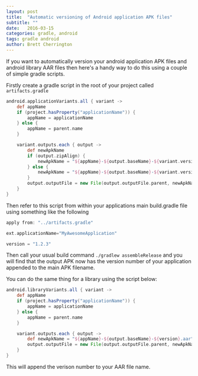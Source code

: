 ```yaml
---
layout: post
title:  "Automatic versioning of Android application APK files"
subtitle: ""
date:   2016-03-15
categories: gradle, android
tags: gradle android
author: Brett Cherrington
---
```


If you want to automatically version your android application APK files and android library AAR files then here's a handy way to do this using a couple of simple gradle scripts.

Firstly create a gradle script in the root of your project called `artifacts.gradle`

```groovy
android.applicationVariants.all { variant ->
    def appName
    if (project.hasProperty("applicationName")) {
        appName = applicationName
    } else {
        appName = parent.name
    }

    variant.outputs.each { output ->
        def newApkName
        if (output.zipAlign) {
            newApkName = "${appName}-${output.baseName}-${variant.versionName}.apk"
        } else {
            newApkName = "${appName}-${output.baseName}-${variant.versionName}-unaligned.apk"
        }
        output.outputFile = new File(output.outputFile.parent, newApkName)
    }
}
```

Then refer to this script from within your applications main build.gradle file using something like the following

```groovy
apply from: "../artifacts.gradle"

ext.applicationName="MyAwesomeApplication"

version = "1.2.3"

```

Then call your usual build command `./gradlew assembleRelease` and you will find that the output APK now has the version number of your application appended to the main APK filename.

You can do the same thing for a library using the script below:

```groovy
android.libraryVariants.all { variant ->
    def appName
    if (project.hasProperty("applicationName")) {
        appName = applicationName
    } else {
        appName = parent.name
    }

    variant.outputs.each { output ->
        def newApkName = "${appName}-${output.baseName}-${version}.aar"
        output.outputFile = new File(output.outputFile.parent, newApkName)
    }
}
```

This will append the verison number to your AAR file name.

<script src="https://raw.github.com/moski/gist-Blogger/master/public/gistLoader.js" type="text/javascript"></script>
